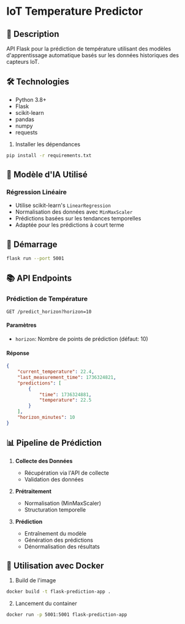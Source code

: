 # IoT Temperature Predictor

## 📝 Description
API Flask pour la prédiction de température utilisant des modèles d'apprentissage automatique basés sur les données historiques des capteurs IoT.

## 🛠️ Technologies
- Python 3.8+
- Flask
- scikit-learn
- pandas
- numpy
- requests


1. Installer les dépendances
```bash
pip install -r requirements.txt
```

## 🤖 Modèle d'IA Utilisé

### Régression Linéaire
- Utilise scikit-learn's `LinearRegression`
- Normalisation des données avec `MinMaxScaler`
- Prédictions basées sur les tendances temporelles
- Adaptée pour les prédictions à court terme

## 🚀 Démarrage

```bash
flask run --port 5001
```

## 📚 API Endpoints

### Prédiction de Température
```http
GET /predict_horizon?horizon=10
```

#### Paramètres
- `horizon`: Nombre de points de prédiction (défaut: 10)

#### Réponse
```json
{
    "current_temperature": 22.4,
    "last_measurement_time": 1736324821,
    "predictions": [
        {
            "time": 1736324881,
            "temperature": 22.5
        }
    ],
    "horizon_minutes": 10
}
```

## 📊 Pipeline de Prédiction

1. **Collecte des Données**
   - Récupération via l'API de collecte
   - Validation des données

2. **Prétraitement**
   - Normalisation (MinMaxScaler)
   - Structuration temporelle

3. **Prédiction**
   - Entraînement du modèle
   - Génération des prédictions
   - Dénormalisation des résultats

## 🔄 Utilisation avec Docker

1. Build de l'image
```bash
docker build -t flask-prediction-app .
```

2. Lancement du container
```bash
docker run -p 5001:5001 flask-prediction-app
```

